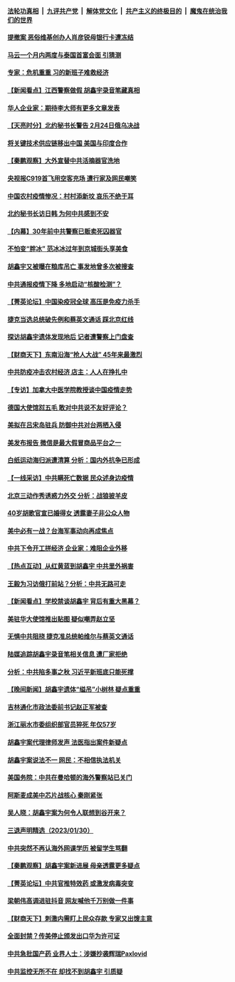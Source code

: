 ####  [法轮功真相](../../../../basic/blob/master/README.md?t=02012012) &nbsp;|&nbsp; [九评共产党](../../../../9ping.md/blob/master/README.md?t=02012012) &nbsp;|&nbsp; [解体党文化](../../../../jtdwh.md/blob/master/README.md?t=02012012)  &nbsp;|&nbsp; [共产主义的终极目的](../../../../gczydzjmd.md/blob/master/README.md?t=02012012) &nbsp;|&nbsp; [魔鬼在统治我们的世界](../../../../mgztzwmdsj.md/blob/master/README.md?t=02012012) 


#### [提撤案 恶俗维基创办人肖彦锐母银行卡遭冻结](../pages/nsc413/n13919889.md?t=02012012) 

#### [马云一个月内两度与泰国首富会面 引猜测](../pages/nsc413/n13919758.md?t=02012012) 

#### [专家：危机重重 习的新班子难救经济](../pages/nsc413/n13919797.md?t=02012012) 

#### [【新闻看点】江西警察做假 胡鑫宇录音笔藏真相](../pages/nsc413/n13919783.md?t=02012012) 

#### [华人企业家：期待李大师有更多文章发表](../pages/nsc413/n13919718.md?t=02012012) 


#### [【天亮时分】北约秘书长警告 2月24日俄乌决战](../pages/nsc413/n13919701.md?t=02012012) 

#### [将关键技术供应链移出中国 美国与印度合作](../pages/nsc413/n13919690.md?t=02012012) 

#### [【秦鹏观察】大外宣替中共活摘器官洗地](../pages/nsc413/n13919609.md?t=02012012) 

#### [央视报C919首飞用空客充场 遭行家及网民嘲笑](../pages/nsc413/n13919619.md?t=02012012) 

#### [中国农村疫情惨况：村村添新坟 哀乐不绝于耳](../pages/nsc413/n13919534.md?t=02012012) 

#### [北约秘书长访日韩 为何中共感到不安](../pages/nsc413/n13919625.md?t=02012012) 

#### [【内幕】30年前中共警察已贩卖死囚器官](../pages/nsc413/n13919567.md?t=02012012) 

#### [不怕变“胖冰” 范冰冰过年到京城街头享美食](../pages/nsc413/n13919634.md?t=02012012) 

#### [胡鑫宇又被曝在粮库吊亡 事发地曾多次被搜查](../pages/nsc413/n13919601.md?t=02012012) 

#### [中共通报疫情下降 多地启动“核酸检测”？](../pages/nsc413/n13919572.md?t=02012012) 

#### [【菁英论坛】中国染疫冠全球 高压是免疫力杀手](../pages/nsc413/n13919554.md?t=02012012) 

#### [捷克当选总统破先例和蔡英文通话 踩北京红线](../pages/nsc413/n13918857.md?t=02012012) 

#### [探访胡鑫宇遗体发现地后 记者遭警察上门盘查](../pages/nsc413/n13919618.md?t=02012012) 

#### [【财商天下】东南沿海“抢人大战” 45年来最激烈](../pages/nsc413/n13919571.md?t=02012012) 

#### [中共防疫冲击农村经济 店主：人人在挣扎中](../pages/nsc413/n13919550.md?t=02012012) 

#### [【专访】加拿大中医学院教授谈中国疫情走势](../pages/nsc413/n13919367.md?t=02012012) 

#### [德国大使馆怼五毛 敢对中共说不友好评论？](../pages/nsc413/n13919614.md?t=02012012) 

#### [美拟在吕宋岛驻兵 防御中共对台两栖入侵](../pages/nsc413/n13919568.md?t=02012012) 

#### [美发布报告 微信是最大假冒商品平台之一](../pages/nsc413/n13919551.md?t=02012012) 

#### [白纸运动海归派遭清算 分析：国内外抗争已形成](../pages/nsc413/n13919416.md?t=02012012) 

#### [【一线采访】中共瞒死亡数据 民众述身边疫情](../pages/nsc413/n13919360.md?t=02012012) 

#### [北京三动作秀诱惑力外交 分析：战狼披羊皮](../pages/nsc413/n13919549.md?t=02012012) 

#### [40岁胡歌官宣已婚得女 透露妻子非公众人物](../pages/nsc413/n13919533.md?t=02012012) 

#### [美中必有一战？台海军事动向再成焦点](../pages/nsc413/n13919427.md?t=02012012) 

#### [中共下令开工拼经济 企业家：难阻企业外移](../pages/nsc413/n13919435.md?t=02012012) 

#### [【热点互动】从红黄蓝到胡鑫宇 中共里外祸害](../pages/nsc413/n13919063.md?t=02012012) 

#### [王毅为习访俄打前站？分析：中共无路可走](../pages/nsc413/n13919425.md?t=02012012) 

#### [【新闻看点】学校禁谈胡鑫宇 背后有重大黑幕？](../pages/nsc413/n13919052.md?t=02012012) 

#### [美驻华大使馆推出贴图 疑似嘲弄赵立坚](../pages/nsc413/n13919422.md?t=02012012) 

#### [无惧中共阻挠 捷克准总统帕维尔与蔡英文通话](../pages/nsc413/n13919088.md?t=02012012) 

#### [陆媒追踪胡鑫宇录音笔相关信息 遭厂家拒绝](../pages/nsc413/n13919314.md?t=02012012) 

#### [分析：中共陷多事之秋 习近平新班底只能死撑](../pages/nsc413/n13919336.md?t=02012012) 


#### [【晚间新闻】胡鑫宇遗体“缢吊”小树林 疑点重重](../pages/nsc413/n13919352.md?t=02012012) 



#### [吉林通化市政法委前书记赵正军被查](../pages/nsc413/n13919268.md?t=02012012) 

#### [浙江丽水市委组织部官员猝死 年仅57岁](../pages/nsc413/n13919194.md?t=02012012) 

#### [胡鑫宇案代理律师发声 法医指出案件新疑点](../pages/nsc413/n13919202.md?t=02012012) 

#### [胡鑫宇案说法不一 网民：不相信执法机关](../pages/nsc413/n13919110.md?t=02012012) 

#### [美国务院：中共在曼哈顿的海外警察站已关门](../pages/nsc413/n13919091.md?t=02012012) 

#### [阿斯麦成美中芯片战核心 秦刚紧张](../pages/nsc413/n13919001.md?t=02012012) 

#### [吴人晓：胡鑫宇案为何令人联想到谷开来？](../pages/nsc413/n13918681.md?t=02012012) 


#### [三退声明精选（2023/01/30）](../pages/nsc413/n13919192.md?t=02012012) 

#### [中共突然不再认海外网课学历 被留学生骂翻](../pages/nsc413/n13918983.md?t=02012012) 

#### [【秦鹏观察】胡鑫宇案新进展 母亲透露更多疑点](../pages/nsc413/n13919022.md?t=02012012) 

#### [【菁英论坛】中共官推特效药 或激发病毒突变](../pages/nsc413/n13918982.md?t=02012012) 

#### [梁朝伟高调进驻抖音 网友喊他千万别做一件事](../pages/nsc413/n13918977.md?t=02012012) 

#### [【财商天下】刺激内需盯上民众存款 专家又出馊主意](../pages/nsc413/n13918908.md?t=02012012) 

#### [全面封禁？传美停止颁发出口华为许可证](../pages/nsc413/n13918976.md?t=02012012) 

#### [中共急批国产药 业界人士：涉嫌抄袭辉瑞Paxlovid](../pages/nsc413/n13918868.md?t=02012012) 

#### [中共监控无所不在 却找不到胡鑫宇 引质疑](../pages/nsc413/n13918891.md?t=02012012) 

